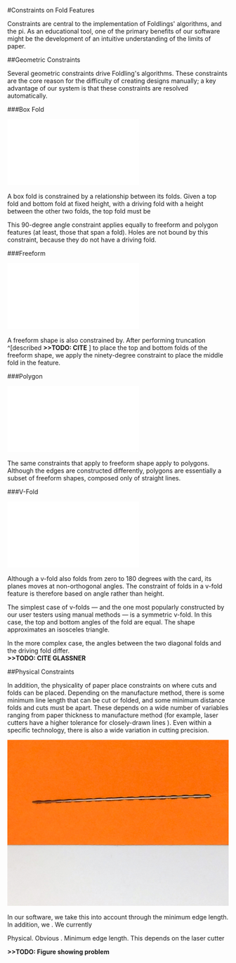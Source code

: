 #Constraints on Fold Features

Constraints are central to the implementation of Foldlings' algorithms, and the pi.  As an educational tool, one of the primary benefits of our software might be the development of an intuitive understanding of the limits of paper.

##Geometric Constraints

Several geometric constraints drive Foldling's algorithms.  These constraints are the core reason for the difficulty of creating designs manually; a key advantage of our system is that these constraints are resolved automatically.  

###Box Fold

![Geometric constraints for freeform features](figures/45_Tech_Constraints/boxfoldConstraints.pdf)

A box fold is constrained by a relationship between its folds.  Given a top fold and bottom fold at fixed height, with a driving fold with a height between the other two folds, the top fold must be 

  This 90-degree angle constraint applies equally to freeform and polygon features (at least, those that span a fold).  Holes are not bound by this constraint, because they do not have a driving fold.

###Freeform

![Geometric constraints for freeform features](figures/45_Tech_Constraints/freeformConstraints.pdf)

A freeform shape is also constrained by.  After performing truncation ^[described **>>TODO: CITE** ] to place the top and bottom folds of the freeform shape, we apply the ninety-degree constraint to place the middle fold in the feature.


###Polygon

![Geometric constraints for polygon features](figures/45_Tech_Constraints/polygonConstraints.pdf)

The same constraints that apply to freeform shape apply to polygons.   Although the edges are constructed differently, polygons are essentially a subset of freeform shapes, composed only of straight lines.

###V-Fold

![Geometric constraints for freeform features](figures/45_Tech_Constraints/vfoldConstraints.pdf)

Although a v-fold also folds from zero to 180 degrees with the card, its planes moves at non-orthogonal angles.  The constraint of folds in a v-fold feature is therefore based on angle rather than height.

The simplest case of v-folds — and the one most popularly constructed by our user testers using manual methods — is a symmetric v-fold.  In this case, the top and bottom angles of the fold are equal.  The shape approximates an isosceles triangle.

In the more complex case, the angles between the two diagonal folds and the driving fold differ.  
**>>TODO: CITE GLASSNER**

##Physical Constraints

In addition, the physicality of paper place constraints on where cuts and folds can be placed.  Depending on the manufacture method, there is some minimum line length that can be cut or folded, and some minimum distance folds and cuts must be apart.  These depends on a wide number of variables ranging from paper thickness to manufacture method (for example, laser cutters have a higher tolerance for closely-drawn lines ).  Even within a specific technology, there is also a wide variation in cutting precision.

![One constraint](figures/45_Tech_Constraints/tooclosecuts.jpg)

In our software, we take this into account through the minimum edge length.  In addition, we .  We currently 

Physical.  Obvious .  Minimum edge length.  This depends on the laser cutter

**>>TODO: Figure showing problem**
